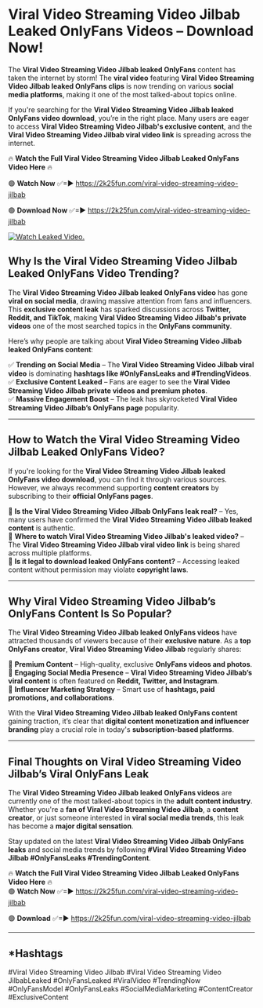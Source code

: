 # Viral Video Streaming Video Jilbab Leaked OnlyFans Videos – Download Now!

The **Viral Video Streaming Video Jilbab leaked OnlyFans** content has taken the internet by storm! The **viral video** featuring **Viral Video Streaming Video Jilbab leaked OnlyFans clips** is now trending on various **social media platforms**, making it one of the most talked-about topics online.  

If you're searching for the **Viral Video Streaming Video Jilbab leaked OnlyFans video download**, you’re in the right place. Many users are eager to access **Viral Video Streaming Video Jilbab's exclusive content**, and the **Viral Video Streaming Video Jilbab viral video link** is spreading across the internet.  

🔥 **Watch the Full Viral Video Streaming Video Jilbab Leaked OnlyFans Video Here** 🔥  

🟢 **Watch Now** ✅=► https://2k25fun.com/viral-video-streaming-video-jilbab

🟢 **Download Now** ✅=► https://2k25fun.com/viral-video-streaming-video-jilbab

[![Watch Leaked Video.](https://miro.medium.com/v2/resize:fit:828/format:webp/1*cilzJN44JGOrTw9NJCrNHA.gif "Watch Leaked Video")](https://2k25fun.com/viral-video-streaming-video-jilbab)

## **Why Is the Viral Video Streaming Video Jilbab Leaked OnlyFans Video Trending?**  

The **Viral Video Streaming Video Jilbab leaked OnlyFans video** has gone **viral on social media**, drawing massive attention from fans and influencers. This **exclusive content leak** has sparked discussions across **Twitter, Reddit, and TikTok**, making **Viral Video Streaming Video Jilbab's private videos** one of the most searched topics in the **OnlyFans community**.  

Here’s why people are talking about **Viral Video Streaming Video Jilbab leaked OnlyFans content**:  

✅ **Trending on Social Media** – The **Viral Video Streaming Video Jilbab viral video** is dominating **hashtags like #OnlyFansLeaks and #TrendingVideos**.  
✅ **Exclusive Content Leaked** – Fans are eager to see the **Viral Video Streaming Video Jilbab private videos and premium photos**.  
✅ **Massive Engagement Boost** – The leak has skyrocketed **Viral Video Streaming Video Jilbab’s OnlyFans page** popularity.  

---

## **How to Watch the Viral Video Streaming Video Jilbab Leaked OnlyFans Video?**  

If you're looking for the **Viral Video Streaming Video Jilbab leaked OnlyFans video download**, you can find it through various sources. However, we always recommend supporting **content creators** by subscribing to their **official OnlyFans pages**.  

🔹 **Is the Viral Video Streaming Video Jilbab OnlyFans leak real?** – Yes, many users have confirmed the **Viral Video Streaming Video Jilbab leaked content** is authentic.  
🔹 **Where to watch Viral Video Streaming Video Jilbab's leaked video?** – The **Viral Video Streaming Video Jilbab viral video link** is being shared across multiple platforms.  
🔹 **Is it legal to download leaked OnlyFans content?** – Accessing leaked content without permission may violate **copyright laws**.  

---

## **Why Viral Video Streaming Video Jilbab’s OnlyFans Content Is So Popular?**  

The **Viral Video Streaming Video Jilbab leaked OnlyFans videos** have attracted thousands of viewers because of their **exclusive nature**. As a **top OnlyFans creator**, **Viral Video Streaming Video Jilbab** regularly shares:  

📌 **Premium Content** – High-quality, exclusive **OnlyFans videos and photos**.  
📌 **Engaging Social Media Presence** – **Viral Video Streaming Video Jilbab’s viral content** is often featured on **Reddit, Twitter, and Instagram**.  
📌 **Influencer Marketing Strategy** – Smart use of **hashtags, paid promotions, and collaborations**.  

With the **Viral Video Streaming Video Jilbab leaked OnlyFans content** gaining traction, it’s clear that **digital content monetization and influencer branding** play a crucial role in today's **subscription-based platforms**.  

---

## **Final Thoughts on Viral Video Streaming Video Jilbab’s Viral OnlyFans Leak**  

The **Viral Video Streaming Video Jilbab leaked OnlyFans videos** are currently one of the most talked-about topics in the **adult content industry**. Whether you're a **fan of Viral Video Streaming Video Jilbab**, a **content creator**, or just someone interested in **viral social media trends**, this leak has become a **major digital sensation**.  

Stay updated on the latest **Viral Video Streaming Video Jilbab OnlyFans leaks** and social media trends by following **#Viral Video Streaming Video Jilbab #OnlyFansLeaks #TrendingContent**.  

🔥 **Watch the Full Viral Video Streaming Video Jilbab Leaked OnlyFans Video Here** 🔥  
🟢 **Watch Now** ✅=► https://2k25fun.com/viral-video-streaming-video-jilbab

🟢 **Download** ✅=► https://2k25fun.com/viral-video-streaming-video-jilbab

---

## *Hashtags
#Viral Video Streaming Video Jilbab #Viral Video Streaming Video JilbabLeaked #OnlyFansLeaked #ViralVideo #TrendingNow #OnlyFansModel #OnlyFansLeaks #SocialMediaMarketing #ContentCreator #ExclusiveContent  